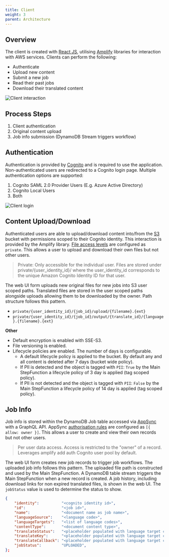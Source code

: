 ```yaml
---
title: Client
weight: 3
parent: Architecture
---
```


<!--
Copyright Amazon.com, Inc. or its affiliates. All Rights Reserved.
SPDX-License-Identifier: MIT-0
-->

## Overview

The client is created with [React JS](https://reactjs.org/), utilising [Amplify](https://aws.amazon.com/amplify/) libraries for interaction with AWS services. Clients can perform the following:

- Authenticate
- Upload new content
- Submit a new job
- Read their past jobs
- Download their translated content

![Client interaction](/graphs/client_interaction.png)

## Process Steps

1. Client authentication
2. Original content upload 
3. Job info submission (DynamoDB Stream triggers workflow)

## Authentication

Authentication is provided by [Cognito](https://aws.amazon.com/cognito/) and is required to use the application. Non-authenticated users are redirected to a Cognito login page. Multiple authentication options are supported:

1. Cognito SAML 2.0 Provider Users (E.g. Azure Active Directory)
2. Cognito Local Users
3. Both 

![Client login](/img/client_login_both.png)

## Content Upload/Download

Authenticated users are able to upload/download content into/from the [S3](https://aws.amazon.com/s3/) bucket with permissions scoped to their Cognito identity. This interaction is provided by the Amplify library. [File access levels](https://docs.amplify.aws/lib/storage/configureaccess/q/platform/js/) are configured as `private`. This allows a user to upload and download their own files but not other users.

> Private: Only accessible for the individual user. Files are stored under private/{user_identity_id}/ where the user_identity_id corresponds to the unique Amazon Cognito Identity ID for that user.

The web UI form uploads new original files for new jobs into S3 user scoped paths. Translated files are stored in the user scoped paths alongside uploads allowing them to be downloaded by the owner. Path structure follows this pattern.

- `private/{user_identity_id}/{job_id}/upload/{filename}.{ext}`
- `private/{user_identity_id}/{job_id}/output/{translate_id}/{language}.{filename}.{ext}`

**Other**
- Default encryption is enabled with SSE-S3. 
- File versioning is enabled.
- Lifecycle policies are enabled. The number of days is configurable.
    - A default lifecycle policy is applied to the bucket. By default any and all content is deleted after 7 days (bucket wide policy).
    - If PII is detected and the object is tagged with `PII`: `True` by the Main StepFunction a lifecycle policy of 3 day is applied (tag scoped policy).
    - If PII is not detected and the object is tagged with `PII`: `False` by the Main StepFunction a lifecycle policy of 14 day is applied (tag scoped policy). 

## Job Info

Job info is stored within the DynamoDB Job table accessed via [AppSync](https://aws.amazon.com/appsync/) with a GraphQL API. AppSync [authorisation rules](https://docs.amplify.aws/cli/graphql/authorization-rules/) are configured as `[{ allow: owner }]`. This allows a user to create and view their own records but not other users.

> Per user data access. Access is restricted to the "owner" of a record. Leverages amplify add auth Cognito user pool by default.

The web UI form creates new job records to trigger job workflows. The uploaded job info follows this pattern. The uploaded file path is constructed and used by the Main StepFunction. A DynamoDB table stream triggers the Main StepFunction when a new record is created. A job history, including download links for non expired translated files, is shown in the web UI. The `jobStatus` value is used to determine the status to show. 

```JSON
{
    "identity":          "<cognito identity id>",
    "id":                "<job id>",
    "name":              "<document name as job name>",
    "languageSource":    "<language code>",
    "languageTargets":   "<list of language codes>",
    "contentType":       "<document content type>",
    "translateStatus":   "<placeholder populated with language target codes>",
    "translateKey":      "<placeholder populated with language target codes>",
    "translateCallback": "<placeholder populated with language target codes>",
    "jobStatus":         "UPLOADED",
};
```
